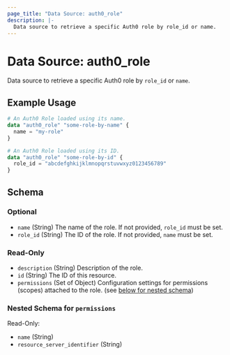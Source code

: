 ```yaml
---
page_title: "Data Source: auth0_role"
description: |-
  Data source to retrieve a specific Auth0 role by role_id or name.
---
```


# Data Source: auth0_role

Data source to retrieve a specific Auth0 role by `role_id` or `name`.

## Example Usage

```terraform
# An Auth0 Role loaded using its name.
data "auth0_role" "some-role-by-name" {
  name = "my-role"
}

# An Auth0 Role loaded using its ID.
data "auth0_role" "some-role-by-id" {
  role_id = "abcdefghkijklmnopqrstuvwxyz0123456789"
}
```

<!-- schema generated by tfplugindocs -->
## Schema

### Optional

- `name` (String) The name of the role. If not provided, `role_id` must be set.
- `role_id` (String) The ID of the role. If not provided, `name` must be set.

### Read-Only

- `description` (String) Description of the role.
- `id` (String) The ID of this resource.
- `permissions` (Set of Object) Configuration settings for permissions (scopes) attached to the role. (see [below for nested schema](#nestedatt--permissions))

<a id="nestedatt--permissions"></a>
### Nested Schema for `permissions`

Read-Only:

- `name` (String)
- `resource_server_identifier` (String)


